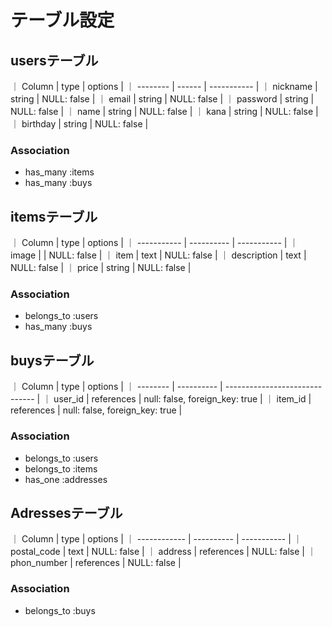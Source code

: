 # テーブル設定

## usersテーブル

｜ Column   | type   | options     |
｜ -------- | ------ | ----------- |
｜ nickname | string | NULL: false |
｜ email    | string | NULL: false |
｜ password | string | NULL: false |
｜ name     | string | NULL: false |
｜ kana     | string | NULL: false |
｜ birthday | string | NULL: false |

### Association

- has_many :items
- has_many :buys

## itemsテーブル

｜ Column      | type       | options     |
｜ ----------- | ---------- | ----------- |
｜ image       |            | NULL: false |
｜ item        | text       | NULL: false |
｜ description | text       | NULL: false |
｜ price       | string     | NULL: false |


### Association

- belongs_to :users
- has_many :buys

## buysテーブル

｜ Column   | type       | options                        |
｜ -------- | ---------- | ------------------------------ |
｜ user_id  | references | null: false, foreign_key: true |
｜ item_id  | references | null: false, foreign_key: true |



### Association

- belongs_to :users
- belongs_to :items
- has_one :addresses

## Adressesテーブル

｜ Column       | type       | options     |
｜ ------------ | ---------- | ----------- |
｜ postal_code  | text       | NULL: false |
｜ address      | references | NULL: false |
｜ phon_number  | references | NULL: false |


### Association

- belongs_to :buys


